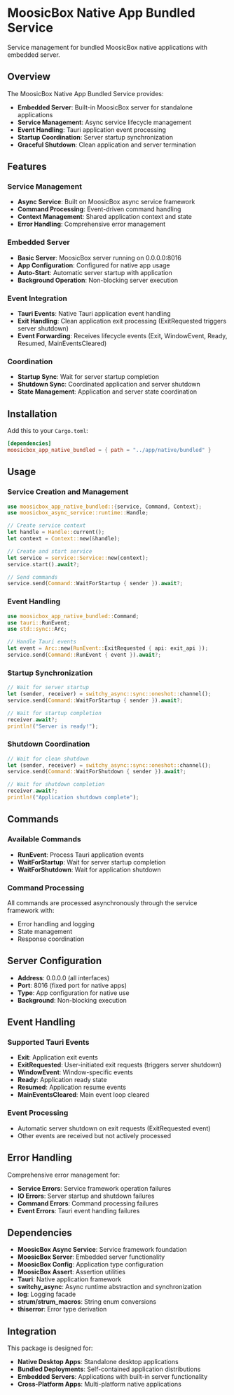 # MoosicBox Native App Bundled Service

Service management for bundled MoosicBox native applications with embedded server.

## Overview

The MoosicBox Native App Bundled Service provides:

- **Embedded Server**: Built-in MoosicBox server for standalone applications
- **Service Management**: Async service lifecycle management
- **Event Handling**: Tauri application event processing
- **Startup Coordination**: Server startup synchronization
- **Graceful Shutdown**: Clean application and server termination

## Features

### Service Management

- **Async Service**: Built on MoosicBox async service framework
- **Command Processing**: Event-driven command handling
- **Context Management**: Shared application context and state
- **Error Handling**: Comprehensive error management

### Embedded Server

- **Basic Server**: MoosicBox server running on 0.0.0.0:8016
- **App Configuration**: Configured for native app usage
- **Auto-Start**: Automatic server startup with application
- **Background Operation**: Non-blocking server execution

### Event Integration

- **Tauri Events**: Native Tauri application event handling
- **Exit Handling**: Clean application exit processing (ExitRequested triggers server shutdown)
- **Event Forwarding**: Receives lifecycle events (Exit, WindowEvent, Ready, Resumed, MainEventsCleared)

### Coordination

- **Startup Sync**: Wait for server startup completion
- **Shutdown Sync**: Coordinated application and server shutdown
- **State Management**: Application and server state coordination

## Installation

Add this to your `Cargo.toml`:

```toml
[dependencies]
moosicbox_app_native_bundled = { path = "../app/native/bundled" }
```

## Usage

### Service Creation and Management

```rust
use moosicbox_app_native_bundled::{service, Command, Context};
use moosicbox_async_service::runtime::Handle;

// Create service context
let handle = Handle::current();
let context = Context::new(&handle);

// Create and start service
let service = service::Service::new(context);
service.start().await?;

// Send commands
service.send(Command::WaitForStartup { sender }).await?;
```

### Event Handling

```rust
use moosicbox_app_native_bundled::Command;
use tauri::RunEvent;
use std::sync::Arc;

// Handle Tauri events
let event = Arc::new(RunEvent::ExitRequested { api: exit_api });
service.send(Command::RunEvent { event }).await?;
```

### Startup Synchronization

```rust
// Wait for server startup
let (sender, receiver) = switchy_async::sync::oneshot::channel();
service.send(Command::WaitForStartup { sender }).await?;

// Wait for startup completion
receiver.await?;
println!("Server is ready!");
```

### Shutdown Coordination

```rust
// Wait for clean shutdown
let (sender, receiver) = switchy_async::sync::oneshot::channel();
service.send(Command::WaitForShutdown { sender }).await?;

// Wait for shutdown completion
receiver.await?;
println!("Application shutdown complete");
```

## Commands

### Available Commands

- **RunEvent**: Process Tauri application events
- **WaitForStartup**: Wait for server startup completion
- **WaitForShutdown**: Wait for application shutdown

### Command Processing

All commands are processed asynchronously through the service framework with:

- Error handling and logging
- State management
- Response coordination

## Server Configuration

- **Address**: 0.0.0.0 (all interfaces)
- **Port**: 8016 (fixed port for native apps)
- **Type**: App configuration for native use
- **Background**: Non-blocking execution

## Event Handling

### Supported Tauri Events

- **Exit**: Application exit events
- **ExitRequested**: User-initiated exit requests (triggers server shutdown)
- **WindowEvent**: Window-specific events
- **Ready**: Application ready state
- **Resumed**: Application resume events
- **MainEventsCleared**: Main event loop cleared

### Event Processing

- Automatic server shutdown on exit requests (ExitRequested event)
- Other events are received but not actively processed

## Error Handling

Comprehensive error management for:

- **Service Errors**: Service framework operation failures
- **IO Errors**: Server startup and shutdown failures
- **Command Errors**: Command processing failures
- **Event Errors**: Tauri event handling failures

## Dependencies

- **MoosicBox Async Service**: Service framework foundation
- **MoosicBox Server**: Embedded server functionality
- **MoosicBox Config**: Application type configuration
- **MoosicBox Assert**: Assertion utilities
- **Tauri**: Native application framework
- **switchy_async**: Async runtime abstraction and synchronization
- **log**: Logging facade
- **strum/strum_macros**: String enum conversions
- **thiserror**: Error type derivation

## Integration

This package is designed for:

- **Native Desktop Apps**: Standalone desktop applications
- **Bundled Deployments**: Self-contained application distributions
- **Embedded Servers**: Applications with built-in server functionality
- **Cross-Platform Apps**: Multi-platform native applications
